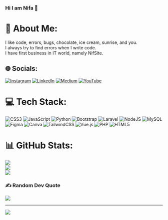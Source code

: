 ### Hi I am Nifa 👋

# 💫 About Me:
I like code, errors, bugs, chocolate, ice cream, sunrise, and you.<br>I always try to find errors when I write code.<br>I have first business in IT world, namely NifSite. <br>


## 🌐 Socials:
[![Instagram](https://img.shields.io/badge/Instagram-%23E4405F.svg?logo=Instagram&logoColor=white)](https://instagram.com/@hnifaanll) [![LinkedIn](https://img.shields.io/badge/LinkedIn-%230077B5.svg?logo=linkedin&logoColor=white)](https://linkedin.com/in/hanifa-nur-akhilah) [![Medium](https://img.shields.io/badge/Medium-12100E?logo=medium&logoColor=white)](https://medium.com/@@nifaa06) [![YouTube](https://img.shields.io/badge/YouTube-%23FF0000.svg?logo=YouTube&logoColor=white)](https://youtube.com/c/hanifanura.4988) 

# 💻 Tech Stack:
![CSS3](https://img.shields.io/badge/css3-%231572B6.svg?style=for-the-badge&logo=css3&logoColor=white) ![JavaScript](https://img.shields.io/badge/javascript-%23323330.svg?style=for-the-badge&logo=javascript&logoColor=%23F7DF1E) ![Python](https://img.shields.io/badge/python-3670A0?style=for-the-badge&logo=python&logoColor=ffdd54) ![Bootstrap](https://img.shields.io/badge/bootstrap-%23563D7C.svg?style=for-the-badge&logo=bootstrap&logoColor=white) ![Laravel](https://img.shields.io/badge/laravel-%23FF2D20.svg?style=for-the-badge&logo=laravel&logoColor=white) ![NodeJS](https://img.shields.io/badge/node.js-6DA55F?style=for-the-badge&logo=node.js&logoColor=white) ![MySQL](https://img.shields.io/badge/mysql-%2300f.svg?style=for-the-badge&logo=mysql&logoColor=white) 	![Figma](https://img.shields.io/badge/figma-%23F24E1E.svg?style=for-the-badge&logo=figma&logoColor=white) ![Canva](https://img.shields.io/badge/Canva-%2300C4CC.svg?style=for-the-badge&logo=Canva&logoColor=white) ![TailwindCSS](https://img.shields.io/badge/tailwindcss-%2338B2AC.svg?style=for-the-badge&logo=tailwind-css&logoColor=white) ![Vue.js](https://img.shields.io/badge/vuejs-%2335495e.svg?style=for-the-badge&logo=vuedotjs&logoColor=%234FC08D) ![PHP](https://img.shields.io/badge/php-%23777BB4.svg?style=for-the-badge&logo=php&logoColor=white) ![HTML5](https://img.shields.io/badge/html5-%23E34F26.svg?style=for-the-badge&logo=html5&logoColor=white)
# 📊 GitHub Stats:
![](https://github-readme-stats.vercel.app/api?username=hanifacode&theme=dark&hide_border=false&include_all_commits=true&count_private=true)<br/>
![](https://github-readme-streak-stats.herokuapp.com/?user=hanifacode&theme=dark&hide_border=false)<br/>
![](https://github-readme-stats.vercel.app/api/top-langs/?username=hanifacode&theme=dark&hide_border=false&include_all_commits=true&count_private=true&layout=compact)

### ✍️ Random Dev Quote
![](https://quotes-github-readme.vercel.app/api?type=vetical&theme=radical)

---
[![](https://visitcount.itsvg.in/api?id=hanifacode&icon=0&color=0)](https://visitcount.itsvg.in)

<!-- Proudly created with GPRM ( https://gprm.itsvg.in ) -->
